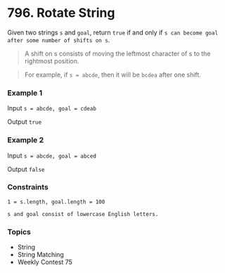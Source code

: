 # 796. Rotate String

Given two strings `s` and `goal`, return `true` if and only if `s can become goal` `after some number of shifts on s`.

> A shift on s consists of moving the leftmost character of s to the rightmost position.

>For example, if `s = abcde`, then it will be `bcdea` after one shift.
 

### Example 1

Input `s = abcde, goal = cdeab`

Output `true`


### Example 2

Input `s = abcde, goal = abced`

Output `false`
 

### Constraints

`1 = s.length, goal.length = 100`

`s and goal consist of lowercase English letters.`


### Topics
- String
- String Matching
- Weekly Contest 75